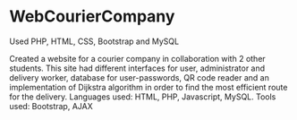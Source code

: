 # WebCourierCompany


Used PHP, HTML, CSS, Bootstrap and MySQL

Created a website for a courier company in collaboration with 2 other students. This site had different interfaces for user, administrator and delivery worker, database for user-passwords, QR code reader and an implementation of Dijkstra algorithm in order to find the most efficient route for the delivery. Languages used: HTML, PHP, Javascript, MySQL. Tools used: Bootstrap, AJAX
